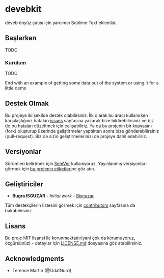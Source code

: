 # devebkit

deveb önyüz çatısı için yardımcı Sublime Text eklentisi.

## Başlarken

TODO

### Kurulum

TODO

End with an example of getting some data out of the system or using it for a little demo

## Destek Olmak

Bu projeye iki şekilde destek olabilirsiniz. İlk olarak bu aracı kullanırken karşılaştığınız hataları [issues](https://github.com/your/project/issues) sayfasına yazarak bize bildirebilirsiniz ve biz de bu hataları düzeltmek için çalışabiliriz. Ya da bu projenin bir kopyasını (fork) oluşturup üzerinde geliştirmeler yaptıktan sonra bize gönderebilirsiniz (pull-request). Biz de sizin geliştirmelerinizi de projeye dahil edebiliriz.

## Versiyonlar

Sürümleri belirtmek için [SemVer](http://semver.org/) kullanıyoruz. Yayınlanmış versiyonları görmek için [bu projenin etiketleri](https://github.com/your/project/tags)ne göz atın. 

## Geliştiriciler

* **Bugra ISGUZAR** - *Initial work* - [Bisguzar](https://github.com/bisguzar)

Tüm destekçilerin listesini görmek için [contributors](https://github.com/your/project/contributors) sayfasına da bakabilirsiniz.

## Lisans

Bu proje MIT lisansi ile korunmaktadır(yani çok da korumuyoruz, özgürsünüz) - detaylar için [LICENSE.md](LICENSE.md) dosyasına göz atabilirsiniz.

## Acknowledgments

* Terence Martin (@OdatNurd)
